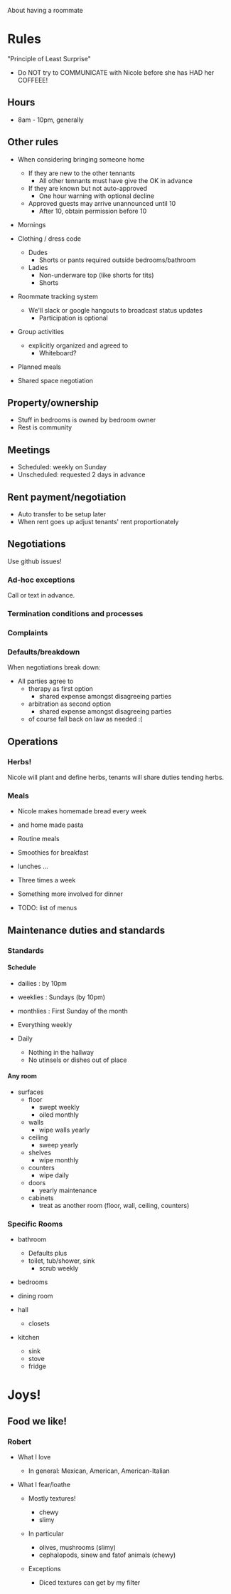 About having a roommate

# Rules

"Principle of Least Surprise"

  - Do NOT try to COMMUNICATE with Nicole before she has HAD her COFFEEE!

## Hours

- 8am - 10pm, generally

## Other rules

- When considering bringing someone home
  - If they are new to the other tennants
    - All other tennants must have give the OK in advance
  - If they are known but not auto-approved
    - One hour warning with optional decline
  - Approved guests may arrive unannounced until 10
    - After 10, obtain permission before 10

- Mornings

- Clothing / dress code
  - Dudes
    - Shorts or pants required outside bedrooms/bathroom
  - Ladies
    - Non-underware top (like shorts for tits)
    - Shorts

- Roommate tracking system
  - We'll slack or google hangouts to broadcast status updates
    - Participation is optional

- Group activities
  - explicitly organized and agreed to
    - Whiteboard?

- Planned meals

- Shared space negotiation

## Property/ownership

- Stuff in bedrooms is owned by bedroom owner
- Rest is community

## Meetings

- Scheduled:   weekly on Sunday
- Unscheduled: requested 2 days in advance

## Rent payment/negotiation

- Auto transfer to be setup later
- When rent goes up adjust tenants' rent proportionately

## Negotiations
  
Use github issues!

### Ad-hoc exceptions

Call or text in advance.

### Termination conditions and processes

### Complaints

### Defaults/breakdown

When negotiations break down:

- All parties agree to
  - therapy as first option
    - shared expense amongst disagreeing parties
  - arbitration as second option
    - shared expense amongst disagreeing parties
  - of course fall back on law as needed :(

## Operations

### Herbs!

Nicole will plant and define herbs, tenants will share duties tending herbs.

### Meals

- Nicole makes homemade bread every week
 - and home made pasta

- Routine meals
 - Smoothies for breakfast
 - lunches ... 

- Three times a week
 - Something more involved for dinner
  - TODO: list of menus

## Maintenance duties and standards

### Standards

#### Schedule

-   dailies : by 10pm
-  weeklies : Sundays (by 10pm)
- monthlies : First Sunday of the month

- Everything weekly 

- Daily
  - Nothing in the hallway
  - No utinsels or dishes out of place

#### Any room

- surfaces
  - floor
    - swept weekly
    - oiled monthly
  - walls
    - wipe walls yearly
  - ceiling
    - sweep yearly
  - shelves
    - wipe monthly
  - counters
    - wipe daily
  - doors
    - yearly maintenance
  - cabinets
    - treat as another room (floor, wall, ceiling, counters)

### Specific Rooms

- bathroom
  - Defaults plus
  - toilet, tub/shower, sink
    - scrub weekly

- bedrooms
- dining room
- hall
  - closets

- kitchen
  - sink
  - stove
  - fridge

# Joys!

## Food we like!

### Robert

- What I love
  - In general: Mexican, American, American-Italian

- What I fear/loathe
  - Mostly textures!
    - chewy
    - slimy

  - In particular
    - olives, mushrooms (slimy)
    - cephalopods, sinew and fatof animals (chewy)

  - Exceptions
    - Diced textures can get by my filter
